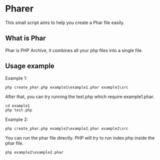 Pharer
======

This small script aims to help you create a Phar file easily.

What is Phar
------------

Phar is PHP Archive, it combines all your php files into a single file.

Usage example
-------------

Example 1:

```console
php create_phar.php example1\example1.phar example1\src
```

After that, you can try running the test.php which require example1.phar.

```console
cd example1
php test.php
```

Example 2:

```console
php create_phar.php example2\example2.phar example2\src
```

You can run the phar file directly. PHP will try to run index.php inside the phar file.

```console
php example2\example2.phar
```
